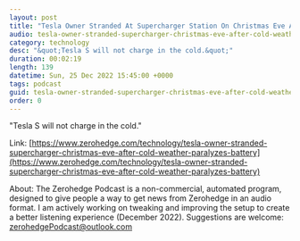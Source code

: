 ```yaml
---
layout: post
title: "Tesla Owner Stranded At Supercharger Station On Christmas Eve After Cold Weather Paralyzes Battery"
audio: tesla-owner-stranded-supercharger-christmas-eve-after-cold-weather-paralyzes-battery-0
category: technology
desc: "&quot;Tesla S will not charge in the cold.&quot;"
duration: 00:02:19
length: 139
datetime: Sun, 25 Dec 2022 15:45:00 +0000
tags: podcast
guid: tesla-owner-stranded-supercharger-christmas-eve-after-cold-weather-paralyzes-battery-0
order: 0
---
```

&quot;Tesla S will not charge in the cold.&quot;

Link: [https://www.zerohedge.com/technology/tesla-owner-stranded-supercharger-christmas-eve-after-cold-weather-paralyzes-battery](https://www.zerohedge.com/technology/tesla-owner-stranded-supercharger-christmas-eve-after-cold-weather-paralyzes-battery)

About: The Zerohedge Podcast is a non-commercial, automated program, designed to give people a way to get news from Zerohedge in an audio format.  I am actively working on tweaking and improving the setup to create a better listening experience (December 2022).  Suggestions are welcome: [zerohedgePodcast@outlook.com](mailto:zerohedgePodcast@outlook.com)